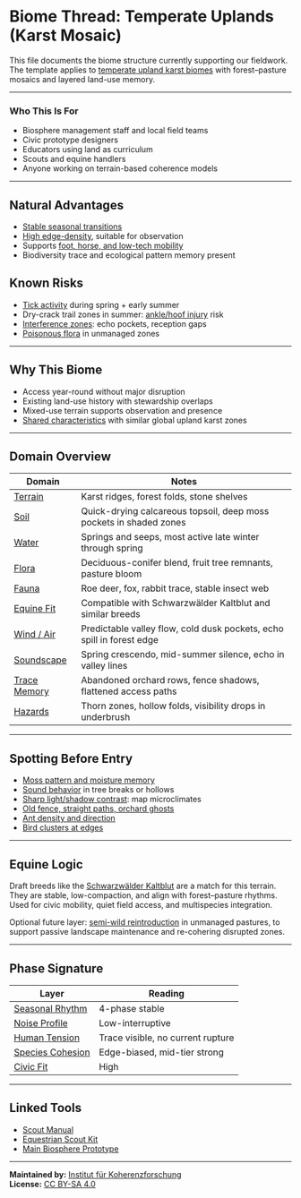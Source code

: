 # Biome Thread: Temperate Uplands (Karst Mosaic)

This file documents the biome structure currently supporting our fieldwork.  
The template applies to [temperate upland karst biomes](./notes/temperate-upland-karst-biome.pdf) with forest–pasture mosaics and layered land-use memory.

---

### Who This Is For

- Biosphere management staff and local field teams  
- Civic prototype designers  
- Educators using land as curriculum  
- Scouts and equine handlers  
- Anyone working on terrain-based coherence models

---

## Natural Advantages

- [Stable seasonal transitions](./notes/seasonal-flow.md)  
- [High edge-density](./notes/edge-ecology.md), suitable for observation  
- Supports [foot, horse, and low-tech mobility](./notes/mobility-modes.md)  
- Biodiversity trace and ecological pattern memory present

## Known Risks

- [Tick activity](./notes/tick-mapping.md) during spring + early summer  
- Dry-crack trail zones in summer: [ankle/hoof injury](./notes/terrain-footing.md) risk  
- [Interference zones](./notes/soundscape.md): echo pockets, reception gaps  
- [Poisonous flora](./notes/plant-toxicity.md) in unmanaged zones

---

## Why This Biome

- Access year-round without major disruption  
- Existing land-use history with stewardship overlaps  
- Mixed-use terrain supports observation and presence  
- [Shared characteristics](./notes/translocal-fit.md) with similar global upland karst zones

---

## Domain Overview

| Domain        | Notes |
|---------------|-------|
| [Terrain](./notes/terrain-folds.md)       | Karst ridges, forest folds, stone shelves |
| [Soil](./notes/soil-types.md)          | Quick-drying calcareous topsoil, deep moss pockets in shaded zones |
| [Water](./notes/springs.md)         | Springs and seeps, most active late winter through spring |
| [Flora](./notes/flora-edges.md)         | Deciduous-conifer blend, fruit tree remnants, pasture bloom |
| [Fauna](./notes/fauna-signals.md)         | Roe deer, fox, rabbit trace, stable insect web | 
| [Equine Fit](./notes/equine-interface.md)    | Compatible with Schwarzwälder Kaltblut and similar breeds |
| [Wind / Air](./notes/airflow-nodes.md)    | Predictable valley flow, cold dusk pockets, echo spill in forest edge |
| [Soundscape](./notes/soundscape.md)    | Spring crescendo, mid-summer silence, echo in valley lines |
| [Trace Memory](./notes/trace-memory.md)  | Abandoned orchard rows, fence shadows, flattened access paths |
| [Hazards](./notes/terrain-hazards.md)       | Thorn zones, hollow folds, visibility drops in underbrush |

---

## Spotting Before Entry

- [Moss pattern and moisture memory](./notes/moss-indicators.md)  
- [Sound behavior](./notes/soundscape.md) in tree breaks or hollows  
- [Sharp light/shadow contrast](./notes/microclimate.md): map microclimates  
- [Old fence, straight paths, orchard ghosts](./notes/trace-memory.md)  
- [Ant density and direction](./notes/soil-activity.md)  
- [Bird clusters at edges](./notes/bird-mapping.md)

---

## Equine Logic

Draft breeds like the [Schwarzwälder Kaltblut](./notes/equine-interface.md) are a match for this terrain.  
They are stable, low-compaction, and align with forest–pasture rhythms.  
Used for civic mobility, quiet field access, and multispecies integration.

Optional future layer: [semi-wild reintroduction](./notes/rewild-equine.md) in unmanaged pastures, to support passive landscape maintenance and re-cohering disrupted zones.

---

## Phase Signature

| Layer           | Reading |
|----------------|---------|
| [Seasonal Rhythm](./notes/seasonal-flow.md) | 4-phase stable |
| [Noise Profile](./notes/soundscape.md)   | Low-interruptive |
| [Human Tension](./notes/trace-memory.md) | Trace visible, no current rupture |
| [Species Cohesion](./notes/fauna-signals.md) | Edge-biased, mid-tier strong |
| [Civic Fit](./notes/civic-roles.md)       | High |

---

## Linked Tools

- [Scout Manual](biosphere-prototype/scout-manual.md)  
- [Equestrian Scout Kit](biosphere-prototype/equestrian-scout-kit.md)  
- [Main Biosphere Prototype](biosphere-prototype)

---

**Maintained by:** [Institut für Koherenzforschung](/)  
**License:** [CC BY-SA 4.0](/LICENSE.md)
